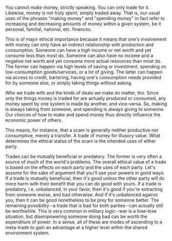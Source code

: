 You cannot _make_ money, strictly speaking. You can only trade for it. 
Likewise, money is not truly _spent_, simply traded away.
That is, our usual uses of the phrases "making money" and "spending money" in fact refer to increasing and decreasing amounts of money within a given system, be it personal, familial, national, etc. finances.

This is of major ethical importance because it means that one's involvement with money can only have an indirect relationship with production and consumption. Someone can have a high income or net worth and yet consume less than most do. Someone can also have no income and a negative net worth and yet consume more actual resources than most do. 
The former can happen via high levels of saving or investment, spending on low-consumption goods/services, or a lot of giving.
The latter can happen via access to credit, bartering, having one's consumption needs provided for by someone else, or simply taking things without asking.

Who we trade with and the kinds of deals we make do matter, tho. 
Since only the things money is traded for are actually produced or consumed, any money spent by one system is made by another, and vice-versa. So, making is always taking from someone, and spending is always giving to someone. Our choices of how to make and spend money thus directly influence the economic power of others. 

This means, for instance, that a scam is generally neither productive nor consumptive, merely a transfer. A trade of money for illusory value. What determines the ethical status of the scam is the intended uses of either party. 

Trades can be mutually beneficial or predatory. The former is very often a source of much of the world's problems. 
The overall ethical value of a trade is based on the effects on each party and the uses of each party.
Let's assume for the sake of argument that you'll use your powers in good ways.
If a trade is mutually beneficial, then it's good _unless_ the other party will do more harm with their benefit that you can do good with yours. 
If a trade is predatory, i.e. unbalanced, in your favor, then it's good if you're extracting from someone worse, and bad otherwise. And if it's unbalanced against you, then it can be good nonetheless to be prey for someone better.
The remaining possibility--a trade that is bad for both parties--can actually still be worthwhile. This is very common in military logic--war is a lose-lose situation, but disempowering someone doing bad can be worth the expenditure of power.
In a sense, all of these are modes of ascending to a meta-trade to gain an advantage at a higher level within the shared environment system.